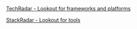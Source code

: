 
[TechRadar - Lookout for frameworks and platforms](https://www.thoughtworks.com/en-gb/radar)

[StackRadar - Lookout for tools](https://www.stackradar.co/)
